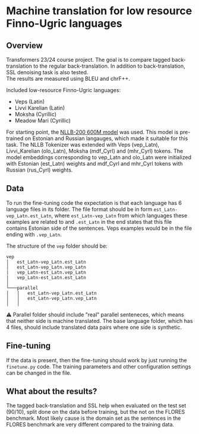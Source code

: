 # Machine translation for low resource Finno-Ugric languages
## Overview
Transformers 23/24 course project. The goal is to compare tagged back-translation to the regular back-translation. In addition to back-translation, SSL denoising task is also tested.  
The results are measured using BLEU and chrF++.

Included low-resource Finno-Ugric languages:
- Veps (Latin)
- Livvi Karelian (Latin)
- Moksha (Cyrillic)
- Meadow Mari (Cyrillic)

For starting point, the [NLLB-200 600M model](https://huggingface.co/facebook/nllb-200-distilled-600M) was used. This model is pre-trained on Estonian and Russian langauges, which made it suitable for this task. The NLLB Tokenizer was extended with Veps (vep_Latn), Livvi_Karelian (olo_Latn), Moksha (mdf_Cyrl) and (mhr_Cyrl) tokens. The model embeddings corresponding to vep_Latn and olo_Latn were initialized with Estonian (est_Latn) weights and mdf_Cyrl and mhr_Cyrl tokens with Russian (rus_Cyrl) weights.

## Data

To run the fine-tuning code the expectation is that each language has 6 language files in its folder. The file format should be in form `est_Latn-vep_Latn.est_Latn`, where `est_Latn-vep_Latn` from which languages these examples are related to and `.est_Latn` in the end states that this file contains Estonian side of the sentences. Veps examples would be in the file ending with `.vep_Latn`.

The structure of the `vep` folder should be:

```
vep
│   est_Latn-vep_Latn.est_Latn
│   est_Latn-vep_Latn.vep_Latn
|   vep_Latn-est_Latn.vep_Latn
|   vep_Latn-est_Latn.est_Latn   
│
└───parallel
│   │   est_Latn-vep_Latn.est_Latn
│   │   est_Latn-vep_Latn.vep_Latn
│   │
```

⚠️ Parallel folder should include "real" parallel senteneces, which means that neither side is machine translated. The base language folder, which has 4 files, should include translated data pairs where one side is synthetic.

## Fine-tuning

If the data is present, then the fine-tuning should work by just running the `finetune.py` code. The training parameters and other configuration settings can be changed in the file.

## What about the results?

The tagged back-translation and SSL help when evaluated on the test set (90/10), split done on the data before training, but the not on the FLORES benchmark. Most likely cause is the domain set as the sentences in the FLORES benchmark are very different compared to the training data.


